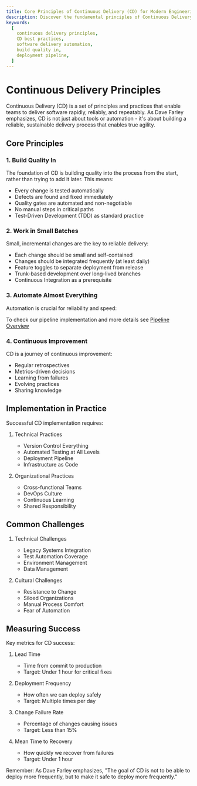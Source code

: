 ```yaml
---
title: Core Principles of Continuous Delivery (CD) for Modern Engineering
description: Discover the fundamental principles of Continuous Delivery (CD) that enable engineering teams to deliver software faster and more reliably.
keywords:
  [
    continuous delivery principles,
    CD best practices,
    software delivery automation,
    build quality in,
    deployment pipeline,
  ]
---
```


# Continuous Delivery Principles

Continuous Delivery (CD) is a set of principles and practices that enable teams to deliver software rapidly, reliably, and repeatably. As Dave Farley emphasizes, CD is not just about tools or automation - it's about building a reliable, sustainable delivery process that enables true agility.

## Core Principles

### 1. Build Quality In

The foundation of CD is building quality into the process from the start, rather than trying to add it later. This means:

- Every change is tested automatically
- Defects are found and fixed immediately
- Quality gates are automated and non-negotiable
- No manual steps in critical paths
- Test-Driven Development (TDD) as standard practice

### 2. Work in Small Batches

Small, incremental changes are the key to reliable delivery:

- Each change should be small and self-contained
- Changes should be integrated frequently (at least daily)
- Feature toggles to separate deployment from release
- Trunk-based development over long-lived branches
- Continuous Integration as a prerequisite

### 3. Automate Almost Everything

Automation is crucial for reliability and speed:

To check our pipeline implementation and more details see [Pipeline Overview](/docs/pipeline/overview.md)

### 4. Continuous Improvement

CD is a journey of continuous improvement:

- Regular retrospectives
- Metrics-driven decisions
- Learning from failures
- Evolving practices
- Sharing knowledge

## Implementation in Practice

Successful CD implementation requires:

1. Technical Practices

   - Version Control Everything
   - Automated Testing at All Levels
   - Deployment Pipeline
   - Infrastructure as Code

2. Organizational Practices
   - Cross-functional Teams
   - DevOps Culture
   - Continuous Learning
   - Shared Responsibility

## Common Challenges

1. Technical Challenges

   - Legacy Systems Integration
   - Test Automation Coverage
   - Environment Management
   - Data Management

2. Cultural Challenges
   - Resistance to Change
   - Siloed Organizations
   - Manual Process Comfort
   - Fear of Automation

## Measuring Success

Key metrics for CD success:

1. Lead Time

   - Time from commit to production
   - Target: Under 1 hour for critical fixes

2. Deployment Frequency

   - How often we can deploy safely
   - Target: Multiple times per day

3. Change Failure Rate

   - Percentage of changes causing issues
   - Target: Less than 15%

4. Mean Time to Recovery
   - How quickly we recover from failures
   - Target: Under 1 hour

Remember: As Dave Farley emphasizes, "The goal of CD is not to be able to deploy more frequently, but to make it safe to deploy more frequently."
